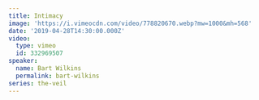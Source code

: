 ```yaml
---
title: Intimacy
image: 'https://i.vimeocdn.com/video/778820670.webp?mw=1000&mh=568'
date: '2019-04-28T14:30:00.000Z'
video:
  type: vimeo
  id: 332969507
speaker:
  name: Bart Wilkins
  permalink: bart-wilkins
series: the-veil
---
```


